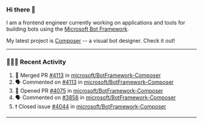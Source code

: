 ### Hi there 👋

I am a frontend engineer currently working on applications and tools for building bots using the [Microsoft Bot Framework](https://dev.botframework.com/).

My latest project is [Composer](https://github.com/microsoft/BotFramework-Composer) -- a visual bot designer. Check it out!

---

### 👨🏻‍💻 Recent Activity

<!--START_SECTION:activity-->
1. 🎉 Merged PR [#4113](https://github.com//microsoft/BotFramework-Composer/pull/4113) in [microsoft/BotFramework-Composer](https://github.com//microsoft/BotFramework-Composer)
2. 🗣 Commented on [#4113](https://github.com//microsoft/BotFramework-Composer/issues/4113) in [microsoft/BotFramework-Composer](https://github.com//microsoft/BotFramework-Composer)
3. 💪 Opened PR [#4075](https://github.com//microsoft/BotFramework-Composer/pull/4075) in [microsoft/BotFramework-Composer](https://github.com//microsoft/BotFramework-Composer)
4. 🗣 Commented on [#3858](https://github.com//microsoft/BotFramework-Composer/issues/3858) in [microsoft/BotFramework-Composer](https://github.com//microsoft/BotFramework-Composer)
5. ❗️ Closed issue [#4044](https://github.com//microsoft/BotFramework-Composer/issues/4044) in [microsoft/BotFramework-Composer](https://github.com//microsoft/BotFramework-Composer)
<!--END_SECTION:activity-->

---

<!--
**a-b-r-o-w-n/a-b-r-o-w-n** is a ✨ _special_ ✨ repository because its `README.md` (this file) appears on your GitHub profile.

Here are some ideas to get you started:

- 🔭 I’m currently working on ...
- 🌱 I’m currently learning ...
- 👯 I’m looking to collaborate on ...
- 🤔 I’m looking for help with ...
- 💬 Ask me about ...
- 📫 How to reach me: ...
- 😄 Pronouns: ...
- ⚡ Fun fact: ...
-->
